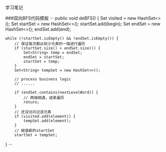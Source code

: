 学习笔记

###双向BFS代码模板
···
public void deBFS() {
    Set<String> visited = new HashSet<>();
    Set<String> startSet = new HashSet<>();
    startSet.add(begin);
    Set<String> endSet = new HashSet<>();
    endSet.add(end);
    
    while (!startSet.isEmpty() && !endSet.isEmpty()) {
        // 保证每次都从较少元素的一端进行遍历
        if (startSet.size() > endSet.size()) {
            Set<String> temp = endSet;
            endSet = startSet;
            startSet = temp;
        }
        Set<String> tempSet = new HashSet<>();
        
        // process business logic
        // ......
        
        if (endSet.contains(nextLevelWord)) {
            // 两端相遇，结束遍历
            return;
        }
        // 还没访问过该元素
        if (visited.add(element)) {
            tempSet.add(element);
        }
        // 赋值新的startSet
        startSet = tempSet;
}
···